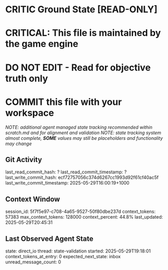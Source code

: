 # CRITIC Ground State [READ-ONLY]
# CRITICAL: This file is maintained by the game engine
# DO NOT EDIT - Read for objective truth only
# COMMIT this file with your workspace
*NOTE: additional agent managed state tracking recommended within scratch.md and for alignment and validation*
*NOTE: state tracking system almost complete, **SOME** values may still be placeholders and functionality may change*

## Git Activity
last_read_commit_hash: ?
last_read_commit_timestamp: ?
last_write_commit_hash: ecf72757056c374d6267cc1993d92f61cf40ac5f
last_write_commit_timestamp: 2025-05-29T16:00:19+1000

## Context Window
session_id: 5f7f5e97-c708-4a65-9527-50f80dbe237d
context_tokens: 57383
max_context_tokens: 128000
context_percent: 44.8%
last_updated: 2025-05-29T20:45:31

## Last Observed Agent State
state: direct_io
thread: state-validation
started: 2025-05-29T19:18:01
context_tokens_at_entry: 0
expected_next_state: inbox
unread_message_count: 0
